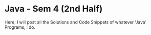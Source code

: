# Java - Sem 4 (2nd Half)

Here, I will post all the Solutions and Code Snippets of whatever 'Java' Programs, i do.

